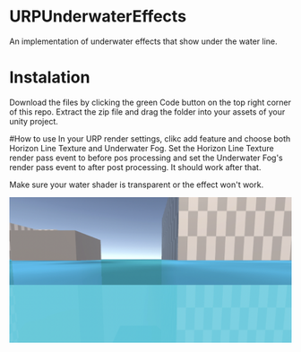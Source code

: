 # URPUnderwaterEffects
An implementation of underwater effects that show under the water line.

# Instalation
Download the files by clicking the green Code button on the top right corner of this repo. Extract the zip file and drag the folder into your assets of your unity project.

#How to use
In your URP render settings, clikc add feature and choose both Horizon Line Texture and 
Underwater Fog. Set the Horizon Line Texture render pass event to before pos processing and set 
the Underwater Fog's render pass event to after post processing. It should work after that.

Make sure your water shader is transparent or the effect won't work.

![Demo](https://github.com/End3r6/URPUnderwaterEffects/blob/master/Screenshots/Showcase.png)
